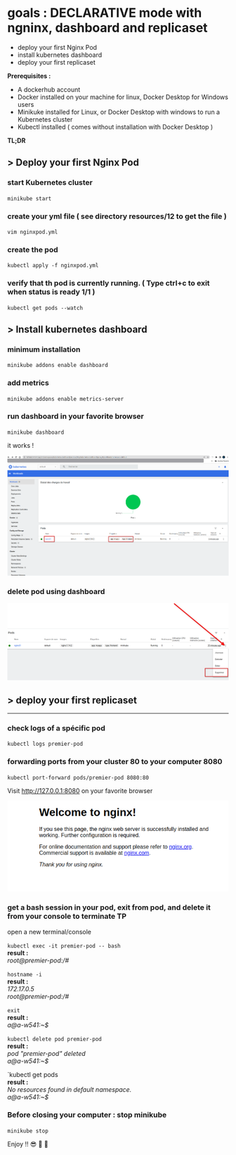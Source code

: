 # goals : DECLARATIVE mode with ngninx, dashboard and replicaset
- deploy your first Nginx Pod 
- install kubernetes dashboard
- deploy your first replicaset


**Prerequisites :**
- A dockerhub account
- Docker installed on your machine for linux, Docker Desktop for Windows users
- Minikuke installed for Linux, or Docker Desktop with windows to run a Kubernetes cluster
- Kubectl installed ( comes without installation with Docker Desktop )
      
**TL;DR**  

## > Deploy your first Nginx Pod 

### start Kubernetes cluster 
`minikube start`

### create your yml file ( see directory resources/12 to get the file )
`vim nginxpod.yml`

### create the pod
`kubectl apply -f nginxpod.yml`

### verify that th pod is currently running. ( Type ctrl+c to exit when status is ready 1/1 )
`kubectl get pods --watch`



## > Install kubernetes dashboard   

### minimum installation 
`minikube addons enable dashboard`

### add metrics 
`minikube addons enable metrics-server`

### run dashboard in your favorite browser 
`minikube dashboard`

it works !

![12_nginx_dashboard.png ](/resources/12_nginx_dashboard.png "Your nginx server informations in kubernetes dashboard")

### delete pod using dashboard
![12_nginx_dashboard_delete.png ](/resources/12_nginx_dashboard_delete.png "delete pod")


## > deploy your first replicaset   






----------------------------------------------------------------
### check logs of a spécific pod 
`kubectl logs premier-pod`

### forwarding ports from your cluster 80 to your computer 8080
`kubectl port-forward pods/premier-pod 8080:80`

Visit http://127.0.0.1:8080 on your favorite browser

![nginx_it_works](/resources/nginx_it_works.png "Your nginx server works at http://localhost:8080/")

### get a bash session in your pod, exit from pod, and delete it from your console to terminate TP
open a new terminal/console

`kubectl exec -it premier-pod -- bash`  
**result :**  
*root@premier-pod:/#*  

`hostname -i`  
**result :**  
*172.17.0.5*  
*root@premier-pod:/#*  

`exit`  
**result :**  
*a@a-w541:~$*  

`kubectl delete pod premier-pod`  
**result :**  
*pod "premier-pod" deleted*  
*a@a-w541:~$*  

`kubectl get pods  
**result :**  
*No resources found in default namespace.*  
*a@a-w541:~$*  



### Before closing your computer : stop minikube
`minikube stop`
 
  
 
 
Enjoy !! :sunglasses: :tropical_drink: :tropical_drink:
